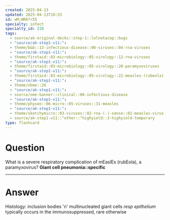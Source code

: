 ```yaml
---
created: 2025-04-13
updated: 2025-04-13T10:53
id: wM;WR8?<55
specialty: infect
specialty_id: 228
tags:
  - source/ak-original-decks::step-1::lolnotacop::bugs
  - "source/ak-step1-v11:": 
  - theme/b&b::13-infectious-disease::06-viruses::04-rna-viruses
  - "source/ak-step1-v11:": 
  - theme/firstaid::03-microbiology::05-virology::12-rna-viruses
  - "source/ak-step1-v11:": 
  - theme/firstaid::03-microbiology::05-virology::20-paramyxoviruses
  - "source/ak-step1-v11:": 
  - theme/firstaid::03-microbiology::05-virology::22-measles-(rubeola)-virus
  - "source/ak-step1-v11:": 
  - theme/nbme::26
  - "source/ak-step1-v11:": 
  - source/ome-banner::clinical::06-infectious-disease
  - "source/ak-step1-v11:": 
  - theme/physeo::06-micro::05-viruses::31-measles
  - "source/ak-step1-v11:": 
  - theme/sketchymicro::03-viruses::02-rna-(-)-sense::02-measles-virus,-mumps-virus,-respiratory-syncytial-virus,-parainfluenza-virus-(paramyxoviridae)
  - source/ak-step1-v11::^other::^highyield::3-highyield-temporary
type: flashcard
---
```


# Question
What is a severe respiratory complication of mEaslEs (rubEola), a paramyxovirus?   **Giant cell pneumonia::specific**

---

# Answer
Histology: inclusion bodies 'n' multinucleated giant cells *resp epithelium*   typically occurs in the immunosuppressed, rare otherwise
